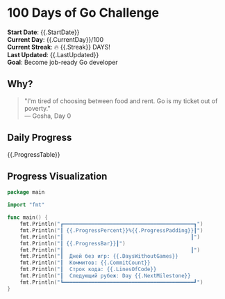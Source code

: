 # 100 Days of Go Challenge

**Start Date**: {{.StartDate}}  
**Current Day**: {{.CurrentDay}}/100  
**Current Streak**: 🔥 {{.Streak}} DAYS!  
**Last Updated**: {{.LastUpdated}}  
**Goal**: Become job-ready Go developer

## Why?

> "I'm tired of choosing between food and rent. Go is my ticket out of poverty."  
> — Gosha, Day 0

## Daily Progress

{{.ProgressTable}}

## Progress Visualization

```go
package main

import "fmt"

func main() {
    fmt.Println("┏━━━━━━━━━━━━━━━━━━━━━━━━━━━━━━━━━━━━━━━━━━┓")
    fmt.Println("┃ {{.ProgressPercent}}%{{.ProgressPadding}}┃")
    fmt.Println("┃                                         ┃")
    fmt.Println("┃ {{.ProgressBar}}┃")
    fmt.Println("┃                                         ┃")
    fmt.Println("┃  Дней без игр: {{.DaysWithoutGames}}                        ┃")
    fmt.Println("┃  Коммитов: {{.CommitCount}}                            ┃")
    fmt.Println("┃  Строк кода: {{.LinesOfCode}}                        ┃")
    fmt.Println("┃  Следующий рубеж: Day {{.NextMilestone}}             ┃")
    fmt.Println("┗━━━━━━━━━━━━━━━━━━━━━━━━━━━━━━━━━━━━━━━━━━┛")
}
